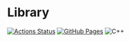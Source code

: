 # Library
[![Actions Status](https://github.com/jellc/Library/workflows/verify/badge.svg)](https://github.com/jellc/Library/actions)
[![GitHub Pages](https://img.shields.io/static/v1?label=GitHub+Pages&message=+&color=brightgreen&logo=github)](https://jellc.github.io/Library/)
![C++](https://img.shields.io/badge/C++-17-green)
